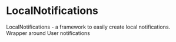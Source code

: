 # LocalNotifications

LocalNotifications - a framework to easily create local notifications.
Wrapper around User notifications
